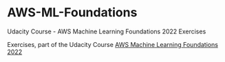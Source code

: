 # AWS-ML-Foundations
Udacity Course - AWS Machine Learning Foundations 2022 Exercises

Exercises, part of the Udacity Course [AWS Machine Learning Foundations 2022](https://learn.udacity.com/nanodegrees/nd065-aws)
